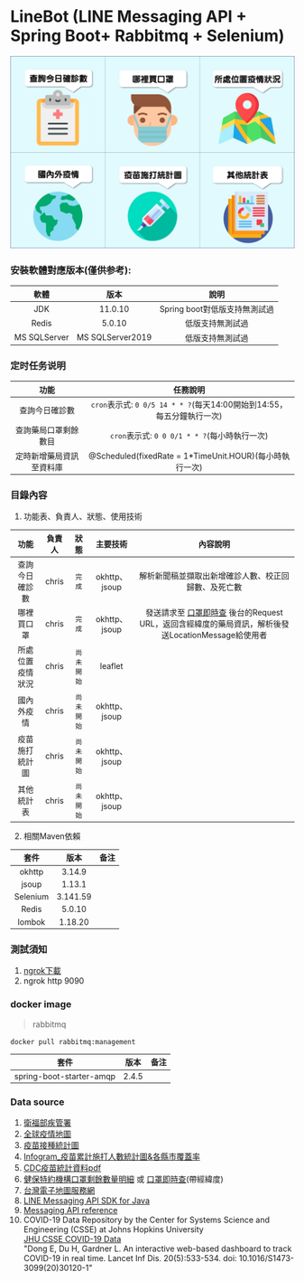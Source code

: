 # LineBot (LINE Messaging API + Spring Boot+ Rabbitmq + Selenium)
![目錄](https://github.com/chrisluo5311/LineBot/blob/master/src/main/resources/static/menufinal.jpg "line bot richmenu")

### 安裝軟體對應版本(僅供参考):
|  軟體  |  版本  |   說明   |
|:------:|:--------:|:------------:|
|  JDK  | 11.0.10   | Spring boot對低版支持無測試過 |
|  Redis  | 5.0.10   | 低版支持無測試過  |
|  MS SQLServer  | MS SQLServer2019  | 低版支持無測試過 |

### 定时任务说明

|  功能  |  任務說明  |
|:------:|:--------:|
|  查詢今日確診數   | `cron`表示式: `0 0/5 14 * * ?`(每天14:00開始到14:55，每五分鐘執行一次)  |
|  查詢藥局口罩剩餘數目   | `cron`表示式: `0 0 0/1 * * ?`(每小時執行一次)  |
|  定時新增藥局資訊至資料庫   | @Scheduled(fixedRate = 1*TimeUnit.HOUR)(每小時執行一次) |

### 目錄內容 
1. 功能表、負責人、狀態、使用技術 

|  功能  |    負責人    | 狀態 | 主要技術 | 內容說明 |
|:------:|:----------:|:------------:|:------------:| :----------:|
|  查詢今日確診數  |  chris  | `完成` | okhttp、jsoup | 解析新聞稿並擷取出新增確診人數、校正回歸數、及死亡數  |
|  哪裡買口罩  |  chris  | `完成` | okhttp、jsoup | 發送請求至 [口罩即時查](https://wenyo.github.io/maskmap/ "口罩即時查") 後台的Request URL，返回含經緯度的藥局資訊，解析後發送LocationMessage給使用者   |
|  所處位置疫情狀況  |  chris  |  `尚未開始` | leaflet |           |
|  國內外疫情  |  chris  |  `尚未開始`  | okhttp、jsoup |           |
|  疫苗施打統計圖  |  chris  |  `尚未開始`  | okhttp、jsoup |            |
|  其他統計表  |  chris  |  `尚未開始`  | okhttp、jsoup |             |



2. 相關Maven依賴 

|  套件  |  版本  |   备注   |
|:------:|:--------:|:------------:|
|  okhttp  | 3.14.9 |  |
|  jsoup  | 1.13.1 |  |
| Selenium | 3.141.59 |  |
|  Redis  | 5.0.10 |  |
|  lombok  | 1.18.20 |  |

### 測試須知
1. [ngrok下載](https://ngrok.com/download "ngrok")
2. ngrok http 9090  

### docker image
> rabbitmq
```
docker pull rabbitmq:management
```
|  套件  |  版本  |   备注   |
|:------:|:--------:|:------------:|
|  spring-boot-starter-amqp  | 2.4.5 |  |

### Data source
1. [衛福部疾管署](https://www.cdc.gov.tw/ "link") 
2. [全球疫情地圖](https://covid-19.nchc.org.tw/ "全球疫情地圖")
3. [疫苗接種統計圖](https://covid-19.nchc.org.tw/dt_002-csse_covid_19_daily_reports_vaccine_city2.php "疫苗接種統計圖")
4. [Infogram_疫苗累計施打人數統計圖&各縣市覆蓋率](https://infogram.com/f25f5a66-bd5e-4272-b4b4-be1258a276a8 "疫苗統計圖")
5. [CDC疫苗統計資料pdf](https://www.cdc.gov.tw/Category/Page/9jFXNbCe-sFK9EImRRi2Og "疫苗統計pdf")
6. [健保特約機構口罩剩餘數量明細](https://data.gov.tw/dataset/116285 "口罩link") 或 [口罩即時查](https://wenyo.github.io/maskmap/ "口罩即時查")(帶經緯度)
7. [台灣電子地圖服務網](https://www.map.com.tw/ "台灣電子地圖服務網")
8. [LINE Messaging API SDK for Java](https://github.com/line/line-bot-sdk-java "LineBot API SDK")
9. [Messaging API reference](https://developers.line.biz/en/reference/messaging-api/ "LineBot API 文件")
10. COVID-19 Data Repository by the Center for Systems Science and Engineering (CSSE) at Johns Hopkins University  
[JHU CSSE COVID-19 Data](https://github.com/CSSEGISandData/COVID-19 "JHU CSSE COVID-19 Data")  
"Dong E, Du H, Gardner L. An interactive web-based dashboard to track COVID-19 in real time. Lancet Inf Dis. 20(5):533-534. doi: 10.1016/S1473-3099(20)30120-1"
